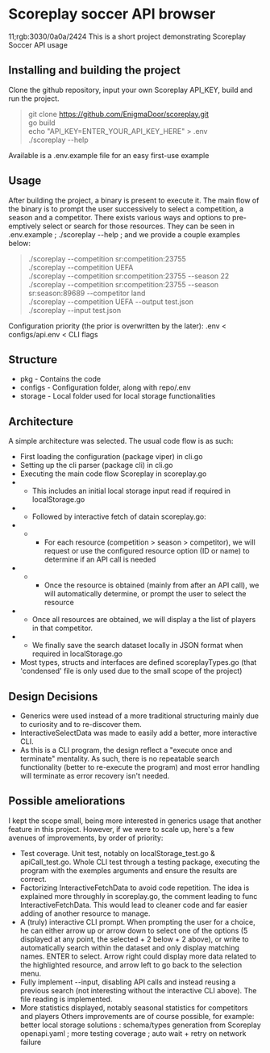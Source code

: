 # Scoreplay soccer API browser
11;rgb:3030/0a0a/2424
This is a short project demonstrating Scoreplay Soccer API usage

## Installing and building the project
Clone the github repository, input your own Scoreplay API_KEY, build and run the project.
> git clone https://github.com/EnigmaDoor/scoreplay.git  
> go build  
> echo "API_KEY=ENTER_YOUR_API_KEY_HERE" > .env  
> ./scoreplay --help  

Available is a .env.example file for an easy first-use example  

## Usage
After building the project, a binary is present to execute it. The main flow of the binary is to prompt the user successively to select a competition, a season and a competitor. There exists various ways and options to pre-emptively select or search for those resources. They can be seen in .env.example ; ./scoreplay --help ; and we provide a couple examples below:  
> ./scoreplay --competition sr:competition:23755  
> ./scoreplay --competition UEFA  
> ./scoreplay --competition sr:competition:23755 --season 22  
> ./scoreplay --competition sr:competition:23755 --season sr:season:89689 --competitor land  
> ./scoreplay --competition UEFA --output test.json  
> ./scoreplay --input test.json

Configuration priority (the prior is overwritten by the later): .env < configs/api.env < CLI flags  

## Structure
* pkg - Contains the code
* configs - Configuration folder, along with repo/.env
* storage - Local folder used for local storage functionalities

## Architecture
A simple architecture was selected. The usual code flow is as such:
* First loading the configuration (package viper) in cli.go
* Setting up the cli parser (package cli) in cli.go
* Executing the main code flow Scoreplay in scoreplay.go
* * This includes an initial local storage input read if required in localStorage.go
* * Followed by interactive fetch of datain scoreplay.go:
* * * For each resource (competition > season > competitor), we will request or use the configured resource option (ID or name) to determine if an API call is needed
* * * Once the resource is obtained (mainly from after an API call), we will automatically determine, or prompt the user to select the resource
* * Once all resources are obtained, we will display a the list of players in that competitor.
* * We finally save the search dataset locally in JSON format when required in localStorage.go
* Most types, structs and interfaces are defined scoreplayTypes.go (that 'condensed' file is only used due to the small scope of the project)

## Design Decisions
* Generics were used instead of a more traditional structuring mainly due to curiosity and to re-discover them.
* InteractiveSelectData was made to easily add a better, more interactive CLI.
* As this is a CLI program, the design reflect a "execute once and terminate" mentality. As such, there is no repeatable search functionality (better to re-execute the program) and most error handling will terminate as error recovery isn't needed.

## Possible ameliorations
I kept the scope small, being more interested in generics usage that another feature in this project. However, if we were to scale up, here's a few avenues of improvements, by order of priority:
* Test coverage. Unit test, notably on localStorage_test.go & apiCall_test.go. Whole CLI test through a testing package, executing the program with the exemples arguments and ensure the results are correct.
* Factorizing InteractiveFetchData to avoid code repetition. The idea is explained more throughly in scoreplay.go, the comment leading to func InteractiveFetchData. This would lead to cleaner code and far easier adding of another resource to manage.
* A (truly) interactive CLI prompt. When prompting the user for a choice, he can either arrow up or arrow down to select one of the options (5 displayed at any point, the selected + 2 below + 2 above), or write to automatically search within the dataset and only display matching names. ENTER to select. Arrow right could display more data related to the highlighted resource, and arrow left to go back to the selection menu.
* Fully implement --input, disabling API calls and instead reusing a previous search (not interesting without the interactive CLI above). The file reading is implemented.
* More statistics displayed, notably seasonal statistics for competitors and players
Others improvements are of course possible, for example: better local storage solutions : schema/types generation from Scoreplay openapi.yaml ; more testing coverage ; auto wait + retry on network failure
